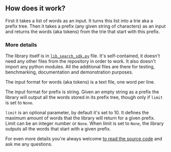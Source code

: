 ## How does it work?

First it takes a list of words as an input. It turns this list into a trie aka a prefix tree.
Then it takes a prefix (any given string of characters) as an input and returns the words
(aka tokens) from the trie that start with this prefix.

### More details
The library itself is in [`lib_search_sdk.py`](https://github.com/djfedos/djfedos-search/blob/main/lib_search_sdk.py)
file. It's self-contained, it doesn't need any 
other files from the repository in order to work. It also doesn't import any python modules.
All the additional files are there for testing, benchmarking, documentation and demonstration
purposes.

The input format for words (aka tokens) is a text file, one word per line.

The input format for prefix is string. Given an empty string as a prefix the library will
output all the words stored in its prefix tree, though only if `limit` is set to `None`.

`limit` is an optional parameter, by default it's set to 10. It defines the maximum amount
of words that the library will return for a given prefix. Limit can be an integer number or
`None`. When limit is set to `None`, the library outputs all the words that start with a
given prefix.

For even more details you're always welcome [to read the source code](https://github.com/djfedos/djfedos-search)
and ask me any questions.


